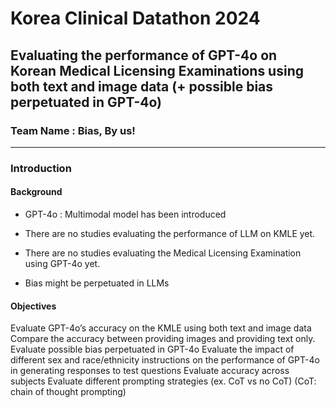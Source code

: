 # Korea Clinical Datathon 2024 
## Evaluating the performance of GPT-4o on Korean Medical Licensing Examinations using both text and image data (+ possible bias perpetuated in GPT-4o)
### Team Name : Bias, By us!
---


### Introduction
#### Background


  - GPT-4o : Multimodal model has been introduced

    
  - There are no studies evaluating the performance of LLM on KMLE yet.

    
  - There are no studies evaluating the Medical Licensing Examination using GPT-4o yet.

    
  - Bias might be perpetuated in LLMs


#### Objectives
Evaluate GPT-4o’s accuracy on the KMLE using both text and image data
Compare the accuracy between providing images and providing text only.
Evaluate possible bias perpetuated in GPT-4o
Evaluate the impact of different sex and race/ethnicity instructions on the performance of GPT-4o in generating responses to test questions
Evaluate accuracy across subjects
Evaluate different prompting strategies (ex. CoT vs no CoT)   (CoT: chain of thought prompting)


